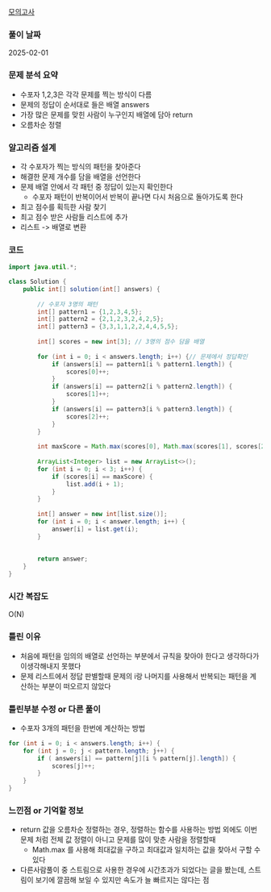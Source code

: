 [모의고사](https://school.programmers.co.kr/learn/courses/30/lessons/42840)

### 풀이 날짜
2025-02-01

### 문제 분석 요약
- 수포자 1,2,3은 각각 문제를 찍는 방식이 다름
- 문제의 정답이 순서대로 들은 배열 answers
- 가장 많은 문제를 맞힌 사람이 누구인지 배열에 담아 return
- 오름차순 정렬

### 알고리즘 설계
- 각 수포자가 찍는 방식의 패턴을 찾아준다
- 해결한 문제 개수를 담을 배열을 선언한다
- 문제 배열 안에서 각 패턴 중 정답이 있는지 확인한다
    - 수포자 패턴이 반복이어서 반복이 끝나면 다시 처음으로 돌아가도록 한다
- 최고 점수를 획득한 사람 찾기
- 최고 점수 받은 사람들 리스트에 추가
- 리스트 -> 배열로 변환
### 코드
```java
import java.util.*;

class Solution {
    public int[] solution(int[] answers) {
		
		// 수포자 3명의 패턴
        int[] pattern1 = {1,2,3,4,5};
        int[] pattern2 = {2,1,2,3,2,4,2,5};
        int[] pattern3 = {3,3,1,1,2,2,4,4,5,5};
        
        int[] scores = new int[3]; // 3명의 점수 담을 배열
        
        for (int i = 0; i < answers.length; i++) {// 문제에서 정답확인
            if (answers[i] == pattern1[i % pattern1.length]) {
                scores[0]++;
            }
            if (answers[i] == pattern2[i % pattern2.length]) {
                scores[1]++;
            }
            if (answers[i] == pattern3[i % pattern3.length]) {
                scores[2]++;
            }     
        }
        
        int maxScore = Math.max(scores[0], Math.max(scores[1], scores[2])); // 최대숫자 
        
        ArrayList<Integer> list = new ArrayList<>();
        for (int i = 0; i < 3; i++) {
            if (scores[i] == maxScore) {
                list.add(i + 1);
            }
        }
        
        int[] answer = new int[list.size()];
        for (int i = 0; i < answer.length; i++) {
            answer[i] = list.get(i); 
        }
        
        
        return answer;
    }
}
```

### 시간 복잡도
O(N)

### 틀린 이유
- 처음에 패턴을 임의의 배열로 선언하는 부분에서 규칙을 찾아야 한다고 생각하다가 이생각해내지 못했다
- 문제 리스트에서 정답 판별할때 문제의 i랑 나머지를 사용해서 반복되는 패턴을 계산하는 부분이 떠오르지 않았다

### 틀린부분 수정 or 다른 풀이
- 수포자 3개의 패턴을 한번에 계산하는 방법
```java
for (int i = 0; i < answers.length; i++) {
	for (int j = 0; j < pattern.length; j++) {
		if ( answers[i] == pattern[j][i % pattern[j].length]) {
			scores[j]++;
		}
	}
}
```

### 느낀점 or 기억할 정보
- return 값을 오름차순 정렬하는 경우, 정렬하는 함수를 사용하는 방법 외에도 이번 문제 처럼 전체 값 정렬이 아니고 문제를 많이 맞춘 사람을 정렬할때
    - Math.max 를 사용해 최대값을 구하고 최대값과 일치하는 값을 찾아서 구할 수 있다
- 다른사람풀이 중 스트림으로 사용한 경우에 시간초과가 되었다는 글을 봤는데, 스트림이 보기에 깔끔해 보일 수 있지만 속도가 늘 빠르지는 않다는 점